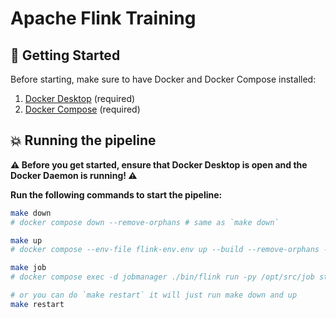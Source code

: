 # Apache Flink Training

## :pushpin: Getting Started

Before starting, make sure to have Docker and Docker Compose installed:

  1. [Docker Desktop](https://docs.docker.com/get-docker/) (required)
  2. [Docker Compose](https://docs.docker.com/compose/install/#installation-scenarios) (required)


## :boom: Running the pipeline

**:warning: Before you get started, ensure that Docker Desktop is open and the Docker Daemon is running! :warning:**

**Run the following commands to start the pipeline:**

  ```bash
  make down
  # docker compose down --remove-orphans # same as `make down`

  make up
  # docker compose --env-file flink-env.env up --build --remove-orphans -d

  make job
  # docker compose exec -d jobmanager ./bin/flink run -py /opt/src/job start_job.py --pyFiles /opt/src

  # or you can do `make restart` it will just run make down and up
  make restart
  ```

